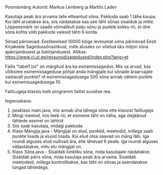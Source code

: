 Poomismäng
Autorid: Markus Lemberg ja Marttis Ladev

Kasutaja peab ära arvama talle etteantud sõna. Pakkuda saab 1 tähe kaupa. 
Kui täht arvatakse ära, siis näidatakse kas see täht sõnas sisaldub ja mitte. 
Lõppeesmärk on saada võimalikult palju sõnu ja punkte kokku nii, et
ühe sõna kohta võib pakkuda valesid tähti 6 korda.


Sõnad pärinevad:
Eestikeelsed 10000 kõige levinumat sõna pärinevad Eesti Kirjakeele Sagedussõnastikust, 
mille aluseks on võetud üks miljon sõna ajakirjandusest ja ilukirjandusest.
Allikas: https://www.cl.ut.ee/ressursid/sagedused/index.php?lang=et 

Failis "tabel1.txt" on märgitud ära ka esinemissagedus. 
Mis sa arvad, kas võiksime esinemissageduse põhjal anda mängijale kui sõnade äraarvajale vastavalt punkte?
nt esinemissagedusega 500 sõna annab vähem punkte kui esinemissagedusega 10.


FailiLugeja klassis loeb programm failist suvalise rea.

tegevuskava:
1) peaklass main.java, mis annab ühe tähega sõna ette klassist faililugeja
2) Mingi meetod, mis teeb nii, et esimene täht on näha, aga ülejäänud tähtede asemel on lahtrid
3) Siis saab kasutaja, midagi pakkuda
4) Klass Mängija.java - Mängijal on elud, punktid, meetodid, millega saab punkte lisada ja elusid lisada. Kui elud otsa saavad on mäng läbi. Iga roundi alguses elud nullivad ära, ehk lähevad 6 peale. Iga roundi alguses väljastatakse, mitu elu mängijal on.
5) Klass Sõna.java - Sisaldab lünkliku sõna, mida kasutajale näidatakse. Sisaldab päris sõna, mida kasutaja peab ära arvama. Sisaldab meetodeid, millega kontrollitakse, kas täht on sõnas ja asendatakse lüngad tähtedega.
